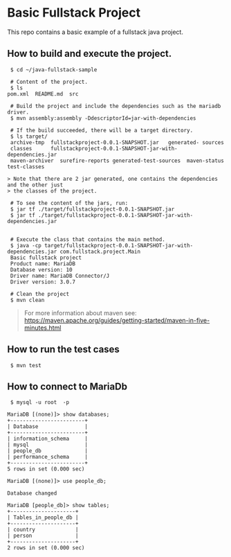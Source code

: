 
# Basic Fullstack Project

This repo contains a basic example of a fullstack java project.

## How to build and execute the project.

```shell
 $ cd ~/java-fullstack-sample

 # Content of the project.
 $ ls
pom.xml  README.md  src

 # Build the project and include the dependencies such as the mariadb driver.
 $ mvn assembly:assembly -DdescriptorId=jar-with-dependencies

 # If the build succeeded, there will be a target directory.
 $ ls target/
 archive-tmp  fullstackproject-0.0.1-SNAPSHOT.jar   generated- sources
 classes      fullstackproject-0.0.1-SNAPSHOT-jar-with-dependencies.jar
 maven-archiver  surefire-reports generated-test-sources  maven-status    test-classes

> Note that there are 2 jar generated, one contains the dependencies and the other just
> the classes of the project.

 # To see the content of the jars, run:
 $ jar tf ./target/fullstackproject-0.0.1-SNAPSHOT.jar
 $ jar tf ./target/fullstackproject-0.0.1-SNAPSHOT-jar-with-dependencies.jar


 # Execute the class that contains the main method.
 $ java -cp target/fullstackproject-0.0.1-SNAPSHOT-jar-with-dependencies.jar com.fullstack.project.Main
 Basic fullstack project
 Product name: MariaDB
 Database version: 10
 Driver name: MariaDB Connector/J
 Driver version: 3.0.7

 # Clean the project
 $ mvn clean
```

> For more information about maven see:
> https://maven.apache.org/guides/getting-started/maven-in-five-minutes.html

## How to run the test cases

```shell
 $ mvn test
```

## How to connect to MariaDb

```shell
 $ mysql -u root  -p

MariaDB [(none)]> show databases;
+------------------------+
| Database               |
+------------------------+
| information_schema     |
| mysql                  |
| people_db              |
| performance_schema     |
+------------------------+
5 rows in set (0.000 sec)

MariaDB [(none)]> use people_db;

Database changed

MariaDB [people_db]> show tables;
+---------------------+
| Tables_in_people_db |
+---------------------+
| country             |
| person              |
+---------------------+
2 rows in set (0.000 sec)
```
